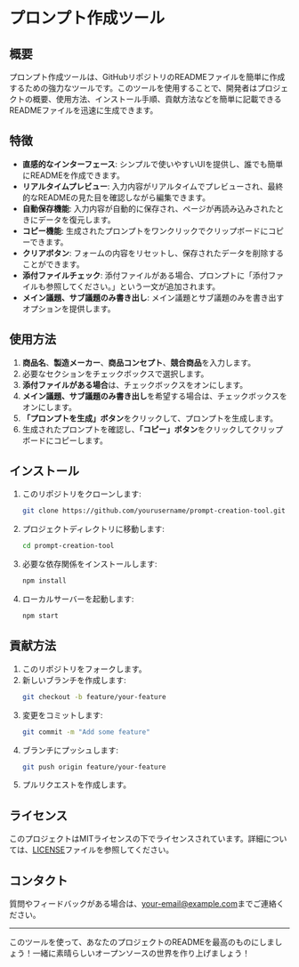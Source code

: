 # プロンプト作成ツール

## 概要

プロンプト作成ツールは、GitHubリポジトリのREADMEファイルを簡単に作成するための強力なツールです。このツールを使用することで、開発者はプロジェクトの概要、使用方法、インストール手順、貢献方法などを簡単に記載できるREADMEファイルを迅速に生成できます。

## 特徴

- **直感的なインターフェース**: シンプルで使いやすいUIを提供し、誰でも簡単にREADMEを作成できます。
- **リアルタイムプレビュー**: 入力内容がリアルタイムでプレビューされ、最終的なREADMEの見た目を確認しながら編集できます。
- **自動保存機能**: 入力内容が自動的に保存され、ページが再読み込みされたときにデータを復元します。
- **コピー機能**: 生成されたプロンプトをワンクリックでクリップボードにコピーできます。
- **クリアボタン**: フォームの内容をリセットし、保存されたデータを削除することができます。
- **添付ファイルチェック**: 添付ファイルがある場合、プロンプトに「添付ファイルも参照してください。」という一文が追加されます。
- **メイン議題、サブ議題のみ書き出し**: メイン議題とサブ議題のみを書き出すオプションを提供します。

## 使用方法

1. **商品名**、**製造メーカー**、**商品コンセプト**、**競合商品**を入力します。
2. 必要なセクションをチェックボックスで選択します。
3. **添付ファイルがある場合**は、チェックボックスをオンにします。
4. **メイン議題、サブ議題のみ書き出し**を希望する場合は、チェックボックスをオンにします。
5. **「プロンプトを生成」ボタン**をクリックして、プロンプトを生成します。
6. 生成されたプロンプトを確認し、**「コピー」ボタン**をクリックしてクリップボードにコピーします。

## インストール

1. このリポジトリをクローンします:
    ```bash
    git clone https://github.com/yourusername/prompt-creation-tool.git
    ```
2. プロジェクトディレクトリに移動します:
    ```bash
    cd prompt-creation-tool
    ```
3. 必要な依存関係をインストールします:
    ```bash
    npm install
    ```
4. ローカルサーバーを起動します:
    ```bash
    npm start
    ```

## 貢献方法

1. このリポジトリをフォークします。
2. 新しいブランチを作成します:
    ```bash
    git checkout -b feature/your-feature
    ```
3. 変更をコミットします:
    ```bash
    git commit -m "Add some feature"
    ```
4. ブランチにプッシュします:
    ```bash
    git push origin feature/your-feature
    ```
5. プルリクエストを作成します。

## ライセンス

このプロジェクトはMITライセンスの下でライセンスされています。詳細については、[LICENSE](LICENSE)ファイルを参照してください。

## コンタクト

質問やフィードバックがある場合は、[your-email@example.com](mailto:your-email@example.com)までご連絡ください。

---

このツールを使って、あなたのプロジェクトのREADMEを最高のものにしましょう！一緒に素晴らしいオープンソースの世界を作り上げましょう！

